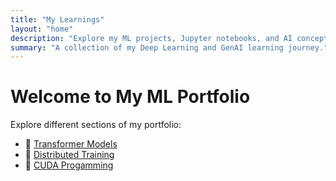 ```yaml
---
title: "My Learnings"
layout: "home"
description: "Explore my ML projects, Jupyter notebooks, and AI concepts."
summary: "A collection of my Deep Learning and GenAI learning journey."
---
```



# Welcome to My ML Portfolio

Explore different sections of my portfolio:

- 📌 [Transformer Models](transformer/)
- 📌 [Distributed Training](training/)
- 📌 [CUDA Progamming](cuda/)
